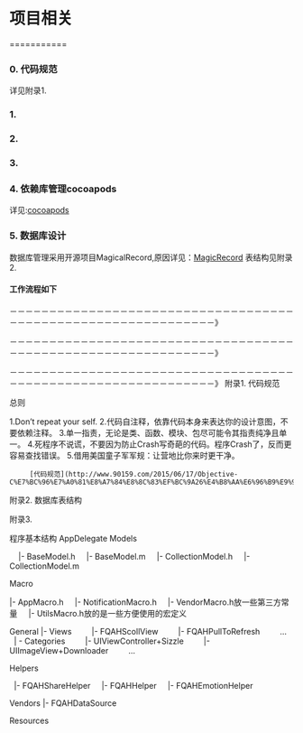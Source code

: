 # 项目相关
===========


### 0. 代码规范
详见附录1.

### 1. 

### 2. 

### 3. 

### 4. 依赖库管理cocoapods
详见:[cocoapods](http://cocoapods.org/)

### 5. 数据库设计
数据库管理采用开源项目MagicalRecord,原因详见：[MagicRecord](https://github.com/magicalpanda/MagicalRecord)
表结构见附录2.


#### 工作流程如下

－－－－－－－－－－－－－－－－－－－－－－－－－－－－－－－－－－－－－－－－－－－－－－－－－－－－－－－－－－－－－－》


        
－－－－－－－－－－－－－－－－－－－－－－－－－－－－－－－－－－－－－－－－－－－－－－－－－－－－－－－－－－－－－－》


－－－－－－－－－－－－－－－－－－－－－－－－－－－－－－－－－－－－－－－－－－－－－－－－－－－－－－－－－－－－－－》
附录1.
代码规范

总则


1.Don’t repeat your self.
2.代码自注释，依靠代码本身来表达你的设计意图，不要依赖注释。
3.单一指责，无论是类、函数、模块、包尽可能令其指责纯净且单一。
4.死程序不说谎，不要因为防止Crash写奇葩的代码。程序Crash了，反而更容易查找错误。
5.借用美国童子军军规：让营地比你来时更干净。



         [代码规范](http://www.90159.com/2015/06/17/Objective-C%E7%BC%96%E7%A0%81%E8%A7%84%E8%8C%83%EF%BC%9A26%E4%B8%AA%E6%96%B9%E9%9D%A2%E8%A7%A3%E5%86%B3iOS%E5%BC%80%E5%8F%91%E9%97%AE%E9%A2%98/#rd)

附录2.
数据库表结构


附录3.

程序基本结构
AppDelegate
Models

    |- BaseModel.h
    |- BaseModel.m
    |- CollectionModel.h
    |- CollectionModel.m

Macro

|- AppMacro.h
    |- NotificationMacro.h
    |- VendorMacro.h放一些第三方常量
    |- UtilsMacro.h放的是一些方便使用的宏定义

General
|- Views
        |- FQAHScollView
        |- FQAHPullToRefresh
        ...
    | - Categories
        |- UIViewController+Sizzle
        |- UIImageView+Downloader
        ...

Helpers

    |- FQAHShareHelper
    |- FQAHHelper
    |- FQAHEmotionHelper

Vendors
   |- FQAHDataSource 

Resources
    

